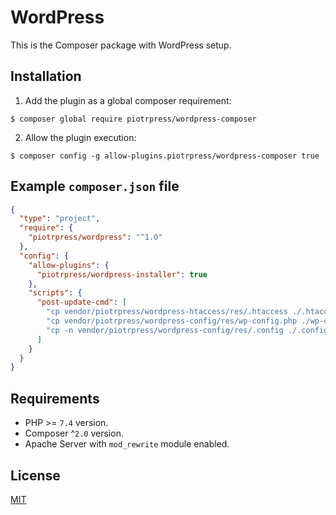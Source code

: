 # WordPress

This is the Composer package with WordPress setup.

## Installation

1. Add the plugin as a global composer requirement:

```shell
$ composer global require piotrpress/wordpress-composer
```

2. Allow the plugin execution:

```shell
$ composer config -g allow-plugins.piotrpress/wordpress-composer true
```

## Example `composer.json` file

```json
{
  "type": "project",
  "require": {
    "piotrpress/wordpress": "^1.0"
  },
  "config": {
    "allow-plugins": {
      "piotrpress/wordpress-installer": true
    },
    "scripts": {
      "post-update-cmd": [
        "cp vendor/piotrpress/wordpress-htaccess/res/.htaccess ./.htaccess",
        "cp vendor/piotrpress/wordpress-config/res/wp-config.php ./wp-config.php",
        "cp -n vendor/piotrpress/wordpress-config/res/.config ./.config"
      ]
    }
  }
}
```

## Requirements

- PHP >= `7.4` version.
- Composer ^`2.0` version.
- Apache Server with `mod_rewrite` module enabled.

## License

[MIT](license.txt)